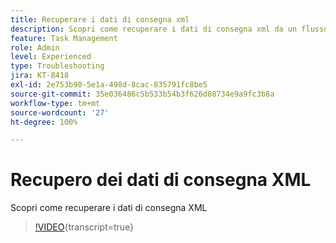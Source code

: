 ```yaml
---
title: Recuperare i dati di consegna xml
description: Scopri come recuperare i dati di consegna xml da un flusso di lavoro
feature: Task Management
role: Admin
level: Experienced
type: Troubleshooting
jira: KT-8418
exl-id: 2e753b90-5e1a-498d-8cac-835791fc8be5
source-git-commit: 35e036486c5b533b54b3f626d88734e9a9fc3b8a
workflow-type: tm+mt
source-wordcount: '27'
ht-degree: 100%

---
```


# Recupero dei dati di consegna XML

Scopri come recuperare i dati di consegna XML

>[!VIDEO](https://video.tv.adobe.com/v/335949?quality=12&learn=on){transcript=true}
